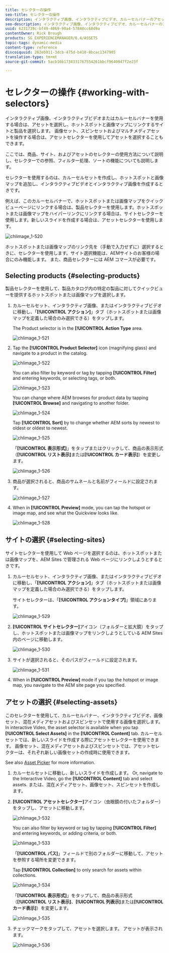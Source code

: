 ```yaml
---
title: セレクターの操作
seo-title: セレクターの操作
description: インタラクティブ画像、インタラクティブビデオ、カルーセルバナーのアセットの選択
seo-description: インタラクティブ画像、インタラクティブビデオ、カルーセルバナーのアセットの選択
uuid: 6231739c-bf49-4069-90a4-57848cc68d9a
contentOwner: Rick Brough
products: SG_EXPERIENCEMANAGER/6.4/ASSETS
topic-tags: dynamic-media
content-type: reference
discoiquuid: 262eb911-3dcb-475d-b410-8bcac1347905
translation-type: tm+mt
source-git-commit: 5acb16b1734331767554261bbcf9640947f2e23f

---
```



# セレクターの操作 {#working-with-selectors}

インタラクティブ画像、インタラクティブビデオまたはカルーセルバナーを使用する場合は、アセットを選択し、ホットスポットと画像マップにリンクするサイトと製品を選択します。 画像セット、スピンセットおよびマルチメディアセットを操作する場合は、アセットセレクターを使用してアセットを選択することもできます。

ここでは、商品、サイト、およびアセットのセレクターの使用方法について説明し、セレクターでの参照、フィルター処理、ソートの機能についても説明します。

セレクターを使用するのは、カルーセルセットを作成し、ホットスポットと画像マップを追加し、インタラクティブビデオとインタラクティブ画像を作成するときです。

例えば、このカルーセルバナーで、ホットスポットまたは画像マップをクイックビューページにリンクする場合は、製品セレクターを使用します。ホットスポットまたは画像マップをハイパーリンクにリンクする場合は、サイトセレクターを使用します。新しいスライドを作成する場合は、アセットセレクターを使用します。

![chlimage_1-520](assets/chlimage_1-520.png)

ホットスポットまたは画像マップのリンク先を（手動で入力せずに）選択するときに、セレクターを使用します。サイト選択機能は、AEMサイトのお客様の場合にのみ機能します。 また、商品セレクターには AEM コマースが必要です。

## Selecting products {#selecting-products}

製品セレクターを使用して、製品カタログ内の特定の製品に対してクイックビューを提供するホットスポットまたは画像マップを選択します。

1. カルーセルセット、インタラクティブ画像、またはインタラクティブビデオに移動し、「**[!UICONTROL アクション]**」タブ（ホットスポットまたは画像マップを定義した場合のみ選択できる）をタップします。

   The Product selector is in the **[!UICONTROL Action Type** area.

   ![chlimage_1-521](assets/chlimage_1-521.png)

1. Tap the **[!UICONTROL Product Selector]** icon (magnifying glass) and navigate to a product in the catalog.

   ![chlimage_1-522](assets/chlimage_1-522.png)

   You can also filter by keyword or tag by tapping **[!UICONTROL Filter]** and entering keywords, or selecting tags, or both.

   ![chlimage_1-523](assets/chlimage_1-523.png)

   You can change where AEM browses for product data by tapping **[!UICONTROL Browse]** and navigating to another folder.

   ![chlimage_1-524](assets/chlimage_1-524.png)

   Tap **[!UICONTROL Sort]** by to change whether AEM sorts by newest to oldest or oldest to newest.

   ![chlimage_1-525](assets/chlimage_1-525.png)

   「**[!UICONTROL 表示形式]**」をタップまたはクリックして、商品の表示形式（**[!UICONTROL リスト表示]**&#x200B;または&#x200B;**[!UICONTROL カード表示]**）を変更します。

   ![chlimage_1-526](assets/chlimage_1-526.png)

1. 商品が選択されると、商品のサムネールと名前がフィールドに設定されます。

   ![chlimage_1-527](assets/chlimage_1-527.png)

1. When in **[!UICONTROL Preview]** mode, you can tap the hotspot or image map, and see what the Quickview looks like.

   ![chlimage_1-528](assets/chlimage_1-528.png)

## サイトの選択 {#selecting-sites}

サイトセレクターを使用して Web ページを選択するのは、ホットスポットまたは画像マップを、AEM Sites で管理される Web ページにリンクしようとするときです。

1. カルーセルセット、インタラクティブ画像、またはインタラクティブビデオに移動し、「**[!UICONTROL アクション]**」タブ（ホットスポットまたは画像マップを定義した場合のみ選択できる）をタップします。

   サイトセレクターは、「**[!UICONTROL アクションタイプ]**」領域にあります。

   ![chlimage_1-529](assets/chlimage_1-529.png)

1. **[!UICONTROL サイトセレクター]**&#x200B;アイコン（フォルダーと拡大鏡）をタップし、ホットスポットまたは画像マップをリンクしようとしている AEM Sites 内のページに移動します。

   ![chlimage_1-530](assets/chlimage_1-530.png)

1. サイトが選択されると、そのパスがフィールドに設定されます。

   ![chlimage_1-531](assets/chlimage_1-531.png)

1. When in **[!UICONTROL Preview]** mode if you tap the hotspot or image map, you navigate to the AEM site page you specified.

## アセットの選択 {#selecting-assets}

このセレクターを使用して、カルーセルバナー、インタラクティブビデオ、画像セット、混在メディアセットおよびスピンセットで使用する画像を選択します。 In interactive Video, the asset selector is available when you tap **[!UICONTROL Select Assets]** in the **[!UICONTROL Content]** tab. カルーセルセットでは、新しいスライドを作成する際にアセットセレクターを使用できます。 画像セット、混在メディアセットおよびスピンセットでは、アセットセレクターは、それぞれ新しい画像セットの作成時に使用できます。

See also [Asset Picker](asset-selector.md) for more information.

1. カルーセルセットに移動し、新しいスライドを作成します。 Or, navigate to the Interactive Video, go the **[!UICONTROL Content]** tab and select assets. または、混在メディアセット、画像セット、スピンセットを作成します。
1. **[!UICONTROL アセットセレクター]**&#x200B;アイコン（虫眼鏡の付いたフォルダー）をタップし、アセットに移動します。

   ![chlimage_1-532](assets/chlimage_1-532.png)

   You can also filter by keyword or tag by tapping **[!UICONTROL Filter]** and entering keywords, or adding criteria, or both.

   ![chlimage_1-533](assets/chlimage_1-533.png)

   「**[!UICONTROL パス]**」フィールドで別のフォルダーに移動して、アセットを参照する場所を変更できます。

   Tap **[!UICONTROL Collection]** to only search for assets within collections.

   ![chlimage_1-534](assets/chlimage_1-534.png)

   「**[!UICONTROL 表示形式]**」をタップして、商品の表示形式（**[!UICONTROL リスト表示]**、**[!UICONTROL 列表示]**&#x200B;または&#x200B;**[!UICONTROL カード表示]**）を変更します。

   ![chlimage_1-535](assets/chlimage_1-535.png)

1. チェックマークをタップして、アセットを選択します。 アセットが表示されます。

   ![chlimage_1-536](assets/chlimage_1-536.png)

